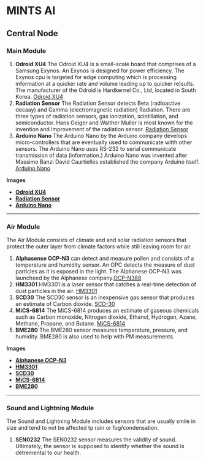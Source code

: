 # MINTS AI
## Central Node
### Main Module  
1. **Odroid XU4** The Odroid XU4 is a small-scale board that comprises of a Samsung Exynos. An Exynos is designed for power efficiency. The Exynos cpu is targeted for edge computing which is processing information at a quicker rate and volume leading up to quicker re)sults. The manufacturer of the Odroid is Hardkernel Co., Ltd, located in South Korea. [Odroid XU4](https://https://wiki.odroid.com/odroid-xu4/odroid-xu4)
2. **Radiation Sensor** The Radiation Sensor detects Beta (radioactive decaay) and Gamma (electromagnetic radiation) Radiation. There are three types of radiation sensors, gas ionization, scintillation, and semiconductor. Hans Geiger and Walther Muller is most known for the invention and improvement of the radiation sensor. [Radiation Sensor](https://www.sciencedirect.com/topics/earth-and-planetary-sciences/radiation-detector#:~:text=There%20are%20three%20different%20main,%2C%20and%20Geiger%E2%80%93M%C3%BCller%20counter)
3. **Arduino Nano** The Arduino Nano by the Arduino company develops micro-controllers that are eventually used to communicate witth other sensors. The Arduino Nano uses RS-232 to serial communicate transmission of data (information.) Arduino Nano was invented after Massimo Banzi David Caurtielles established the company Arduino itself. [Arduino Nano](https://www.oreilly.com/library/view/arduino-a-technical/9781491934319/ch01.html#:~:text=In%202005%2C%20building%20upon%20the,Institute%20Ivrea%20in%20Ivrea%2C%20Italy.)

**Images**
- [**Odroid XU4**](https://github.com/ronmariya/ronmar/blob/main/res/odroid_xu4.jpg?raw=true)
- [**Radiation Sensor**](https://raw.githubusercontent.com/ronmariya/ronmar/main/radiation%20sensor.webp)
- [**Arduino Nano**](https://raw.githubusercontent.com/ronmariya/ronmar/main/Arduino%20Nano.jpg)
---
### Air Module 
The Air Module consists of climate and and solar radiation sensors that protect the outer layer from climate factors while still leaving room for air.
1. **Alphasense OCP-N3** can detect and measure pollen and consists of a temperature and humidity sensor. An OPC detects the measure of dust particles as it is exposed in the light. The Alphanese OCP-N3 was launcheed by the Alphanese company.[OCP-N388](https://www.alphasense.com/products/optical-particle-counter/)
2. **HM3301** HM3301 is a laser sensor that catches a real-time detection of dust particles in the air. [HM3301](https://wiki.seeedstudio.com/Grove-Laser_PM2.5_Sensor-HM3301/) 
3. **SCD30** The SCD30 sensor is an inexpensive gas sensor that produces an estimate of Carbon dioxide. [SCD-30](https://mintswiki.trecis.cloud/mediawiki/index.php/Central_Node)
4. **MiCS-6814** The MiCS-6814 produces an estimate of gaseous chemicals such as Carbon monoxide, Nitrogen dioxide, Ethanol, Hydrogen, Azane, Methane, Propane, and Butane. [MiCS-6814](https://mintswiki.trecis.cloud/mediawiki/index.php/Central_Node)
5. **BME280** The BME280 sensor measures temperature, pressure, and humidity. BME280 is also used to help with PM measurements.

**Images**
- [**Alphanese OCP-N3**](https://raw.githubusercontent.com/ronmariya/ronmar/main/res/OPC-N3-1.webp)
- [**HM3301**](https://raw.githubusercontent.com/ronmariya/ronmar/main/res/HM3301.jpg)
- [**SCD30**](https://raw.githubusercontent.com/ronmariya/ronmar/main/res/scd30.jpg)
- [**MiCS-6814**](https://raw.githubusercontent.com/ronmariya/ronmar/main/res/MiCS.jpg)
- [**BME280**](https://raw.githubusercontent.com/ronmariya/ronmar/main/res/BME280_I2CS.png)
---
### Sound and Lightning Module
The Sound and Lightning Module includes sensors that are usually smile in size and tend to not be affected tp rain or fog/condensation.
1. **SEN0232** The SEN0232 sensor measures the validity of sound. Ultimately, the sensor is supposed to identify whether the sound is detremental to our health.






